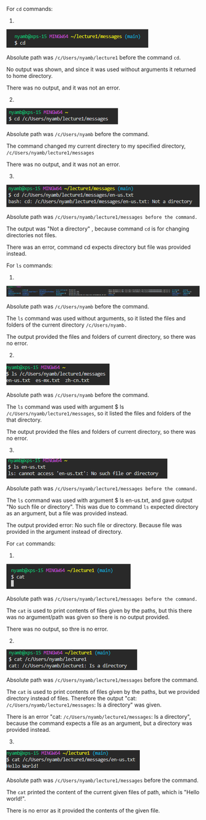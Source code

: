 For ```cd``` commands:

1.

![Image](https://github.com/otgonbayarn/cse15l-lab-reports/blob/main/Screenshot%202024-04-08%20175657.png?raw=true)

Absolute path was ```/c/Users/nyamb/lecture1``` before the command ```cd```.

No output was shown, and since it was used without arguments it returned to home directory.

There was no output, and it was not an error.

2.

![Image](https://github.com/otgonbayarn/cse15l-lab-reports/blob/main/Screenshot%202024-04-08%20175706.png?raw=true)

Absolute path was ```/c/Users/nyamb``` before the command.

The command changed my current directery to my specified directory, ```/c/Users/nyamb/lecture1/messages```

There was no output, and it was not an error.

3.

![Image](https://github.com/otgonbayarn/cse15l-lab-reports/blob/main/Screenshot%202024-04-08%20175718.png?raw=true)

Absolute path was ```/c/Users/nyamb/lecture1/messages before the command.```

The output was "Not a directory" , because command ```cd``` is for changing directories not files.

There was an error, command cd expects directory but file was provided instead.


For ```ls``` commands:

1.

![Image](https://github.com/otgonbayarn/cse15l-lab-reports/blob/main/Screenshot%202024-04-08%20175807.png?raw=true)

Absolute path was ```/c/Users/nyamb``` before the command.

The ```ls``` command was used without arguments, so it listed the files and folders of the current directory ```/c/Users/nyamb.```

The output provided the files and folders of current directory, so there was no error.

2.

![Image](https://github.com/otgonbayarn/cse15l-lab-reports/blob/main/Screenshot%202024-04-08%20175817.png?raw=true)

Absolute path was ```/c/Users/nyamb``` before the command.

The ```ls``` command was used with argument $ ls ```/c/Users/nyamb/lecture1/messages```, so it listed the files and folders of the that directory.

The output provided the files and folders of current directory, so there was no error.

3.

![Image](https://github.com/otgonbayarn/cse15l-lab-reports/blob/main/Screenshot%202024-04-08%20190118.png?raw=true)

Absolute path was ```/c/Users/nyamb/lecture1/messages before the command.```

The ```ls``` command was used with argument $ ls en-us.txt, and gave output "No such file or directory". This was due to command ```ls``` expected directory as an argument, but a file was provided instead.

The output provided error: No such file or directory. Because file was provided in the argument instead of directory.

For ```cat``` commands:

1.

![Image](https://github.com/otgonbayarn/cse15l-lab-reports/blob/main/Screenshot%202024-04-08%20175913.png?raw=true)

Absolute path was ```/c/Users/nyamb/lecture1/messages before the command.```

The ```cat``` is used to print contents of files given by the paths, but this there was no argument/path was given so there is no output provided.

There was no output, so thre is no error.

2.

![Image]( https://github.com/otgonbayarn/cse15l-lab-reports/blob/main/Screenshot%202024-04-08%20180159.png?raw=true)

Absolute path was ```/c/Users/nyamb/lecture1/messages``` before the command.

The ```cat``` is used to print contents of files given by the paths, but we provided directory instead of files. Therefore the output "cat: ```/c/Users/nyamb/lecture1/messages```: Is a directory" was given.

There is an error "cat: ```/c/Users/nyamb/lecture1/messages```: Is a directory", because the command expects a file as an argument, but a directory was provided instead.

3.

![Image](https://github.com/otgonbayarn/cse15l-lab-reports/blob/main/Screenshot%202024-04-08%20180211.png?raw=true)

Absolute path was ```/c/Users/nyamb/lecture1/messages``` before the command.

The ```cat``` printed the content of the current given files of path, which is "Hello world!".

There is no error as it provided the contents of the given file.
